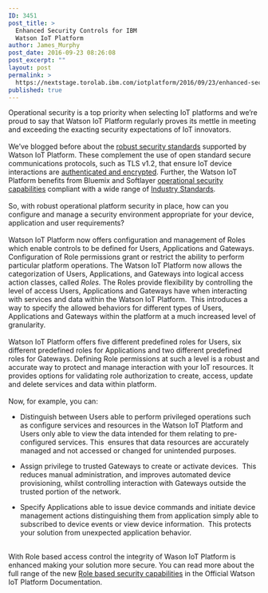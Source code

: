 ```yaml
---
ID: 3451
post_title: >
  Enhanced Security Controls for IBM
  Watson IoT Platform
author: James_Murphy
post_date: 2016-09-23 08:26:08
post_excerpt: ""
layout: post
permalink: >
  https://nextstage.torolab.ibm.com/iotplatform/2016/09/23/enhanced-security-controls-for-ibm-watson-iot-platform/
published: true
---
```

Operational security is a top priority when selecting IoT platforms and we’re proud to say that Watson IoT Platform regularly proves its mettle in meeting and exceeding the exacting security expectations of IoT innovators. <br /><br />
We’ve blogged before about the <a href="https://nextstage.torolab.ibm.com/iotplatform/2016/09/01/secure-your-iot/" target="_blank">robust security standards</a> supported by Watson IoT Platform. These complement the use of open standard secure communications protocols, such as TLS v1.2, that ensure IoT device interactions are <a href="https://console.ng.bluemix.net/docs/services/IoT/reference/security/index.html#secure-device-connection" target="_blank">authenticated and encrypted</a>. Further, the Watson IoT Platform benefits from Bluemix and Softlayer <a href="https://new-console.stage1.ng.bluemix.net/docs/security/index.html#platform-security" target="_blank">operational security capabilities</a> compliant with a wide range of <a href="https://new-console.stage1.ng.bluemix.net/docs/security/index.html#compliance" target="_blank">Industry Standards</a>.
<br /><br />
So, with robust operational platform security in place, how can you configure and manage a security environment appropriate for your device, application and user requirements?
<br /><br />
Watson IoT Platform now offers configuration and management of Roles which enable controls to be defined for Users, Applications and Gateways. Configuration of Role permissions grant or restrict the ability to perform particular platform operations. The Watson IoT Platform now allows the categorization of Users, Applications, and Gateways into logical access action classes, called <em>Roles. </em>The Roles provide flexibility by controlling the level of access Users, Applications and Gateways have when interacting with services and data within the Watson IoT Platform.  This introduces a way to specify the allowed behaviors for different types of Users, Applications and Gateways within the platform at a much increased level of granularity. 
<br /><br />
Watson IoT Platform offers five different predefined roles for Users, six different predefined roles for Applications and two different predefined roles for Gateways. Defining Role permissions at such a level is a robust and accurate way to protect and manage interaction with your IoT resources. It provides options for validating role authorization to create, access, update and delete services and data within platform. 
<br /><br />
Now, for example, you can:<br /><ul><li>Distinguish between Users able to perform privileged operations such as configure services and resources in the Watson IoT Platform and Users only able to view the data intended for them relating to pre-configured services. This  ensures that data resources are accurately managed and not accessed or changed for unintended purposes.</li></ul><ul><li>Assign privilege to trusted Gateways to create or activate devices.  This reduces manual administration, and improves automated device provisioning, whilst controlling interaction with Gateways outside the trusted portion of the network.</li></ul><ul><li>Specify Applications able to issue device commands and initiate device management actions distinguishing them from application simply able to subscribed to device events or view device information.  This protects your solution from unexpected application behavior.</li></ul><br />
With Role based access control the integrity of Wason IoT Platform is enhanced making your solution more secure. You can read more about the full range of the new <a href="https://console.ng.bluemix.net/docs/services/IoT/roles_index.html" target="_blank">Role based security capabilities</a> in the Official Watson IoT Platform Documentation.
